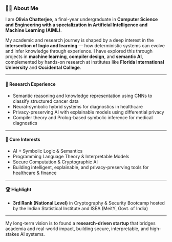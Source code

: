 ### 👩‍💻 About Me

I am **Olivia Chatterjee**, a final-year undergraduate in **Computer Science and Engineering with a specialization in Artificial Intelligence and Machine Learning (AIML)**.

My academic and research journey is shaped by a deep interest in the **intersection of logic and learning** — how deterministic systems can evolve and infer knowledge through experience. I have explored this through projects in **machine learning**, **compiler design**, and **semantic AI**, complemented by hands-on research at institutes like **Florida International University** and **Occidental College**.

---

#### 🔬 Research Experience
- Semantic reasoning and knowledge representation using CNNs to classify structured cancer data  
- Neural-symbolic hybrid systems for diagnostics in healthcare  
- Privacy-preserving AI with explainable models using differential privacy  
- Compiler theory and Prolog-based symbolic inference for medical diagnostics  

---

#### 🎯 Core Interests
- AI + Symbolic Logic & Semantics  
- Programming Language Theory & Interpretable Models  
- Secure Computation & Cryptographic AI  
- Building intelligent, explainable, and privacy-preserving tools for healthcare & finance  

---

#### 🏆 Highlight
- **3rd Rank (National Level)** in Cryptography & Security Bootcamp hosted by the Indian Statistical Institute and ISEA (MeitY, Govt. of India)

---

My long-term vision is to found a **research-driven startup** that bridges academia and real-world impact, building secure, interpretable, and high-stakes AI systems.
